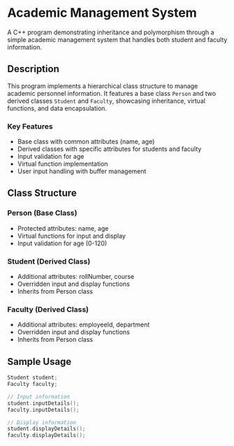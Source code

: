 # Academic Management System

A C++ program demonstrating inheritance and polymorphism through a simple academic management system that handles both student and faculty information.

## Description

This program implements a hierarchical class structure to manage academic personnel information. It features a base class `Person` and two derived classes `Student` and `Faculty`, showcasing inheritance, virtual functions, and data encapsulation.

### Key Features
- Base class with common attributes (name, age)
- Derived classes with specific attributes for students and faculty
- Input validation for age
- Virtual function implementation
- User input handling with buffer management

## Class Structure

### Person (Base Class)
- Protected attributes: name, age
- Virtual functions for input and display
- Input validation for age (0-120)

### Student (Derived Class)
- Additional attributes: rollNumber, course
- Overridden input and display functions
- Inherits from Person class

### Faculty (Derived Class)
- Additional attributes: employeeId, department
- Overridden input and display functions
- Inherits from Person class

## Sample Usage

```cpp
Student student;
Faculty faculty;

// Input information
student.inputDetails();
faculty.inputDetails();

// Display information
student.displayDetails();
faculty.displayDetails();
